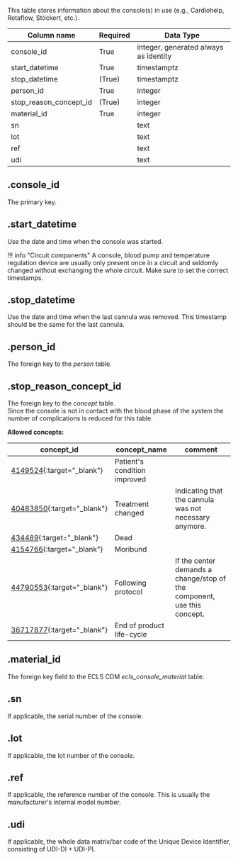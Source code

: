 This table stores information about the console(s) in use
(e.g., Cardiohelp, Rotaflow, Stöckert, etc.).


| Column name                        | Required | Data Type                             |
| ---------------------------------- | -------- | ------------------------------------- |
| console_id                         | True     | integer, generated always as identity |
| start_datetime                     | True     | timestamptz                           |
| stop_datetime                      | (True)   | timestamptz                           |
| person_id                          | True     | integer                               |
| stop_reason_concept_id             | (True)   | integer                               |
| material_id                        | True     | integer                               |
| sn                                 |          | text                                  |
| lot                                |          | text                                  |
| ref                                |          | text                                  |
| udi                                |          | text                                  |

## .console_id
The primary key.

## .start_datetime
Use the date and time when the console was started.

!!! info "Circuit components"
    A console, blood pump and temperature regulation device are usually
    only present once in a circuit and seldomly changed without exchanging
    the whole circuit. Make sure to set the correct timestamps.

## .stop_datetime
Use the date and time when the last cannula was removed. This timestamp
should be the same for the last cannula.

## .person_id
The foreign key to the *person* table.

## .stop_reason_concept_id
The foreign key to the *concept* table. <br>
Since the console is not in contact with the blood phase of the system
the number of complications is reduced for this table.

**Allowed concepts:**

| concept_id                                                                          | concept_name                                                     | comment                                                                 |
|-------------------------------------------------------------------------------------|------------------------------------------------------------------|-------------------------------------------------------------------------|
| [4149524](https://athena.ohdsi.org/search-terms/terms/4149524/){:target="_blank"}   | Patient's condition improved                                     |                                                                         |
| [40483850](https://athena.ohdsi.org/search-terms/terms/40483850/){:target="_blank"} | Treatment changed                                                | Indicating that the cannula was not necessary anymore.                  |
| [434489](https://athena.ohdsi.org/search-terms/terms/434489/){:target="_blank"}     | Dead                                                             |                                                                         |
| [4154766](https://athena.ohdsi.org/search-terms/terms/4154766/){:target="_blank"}   | Moribund                                                         |                                                                         |
| [44790553](https://athena.ohdsi.org/search-terms/terms/44790553/){:target="_blank"} | Following protocol                                               | If the center demands a change/stop of the component, use this concept. |
| [36717877](https://athena.ohdsi.org/search-terms/terms/36717877/){:target="_blank"} | End of product life-cycle                                        |                                                                         |


## .material_id
The foreign key field to the ECLS CDM *ecls_console_material* table.

## .sn
If applicable, the serial number of the console.

## .lot
If applicable, the lot number of the console.

## .ref
If applicable, the reference number of the console. This is usually
the manufacturer's internal model number.

## .udi
If applicable, the whole data matrix/bar code of the Unique Device Identifier,
consisting of UDI-DI + UDI-PI.
